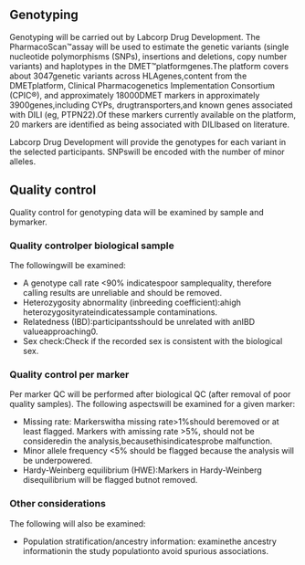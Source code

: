 ## Genotyping

Genotyping will be carried out by Labcorp Drug Development. The PharmacoScan™assay will be used to estimate the genetic variants (single nucleotide polymorphisms (SNPs), insertions and deletions, copy number variants) and haplotypes in the DMET™platformgenes.The platform covers about 3047genetic variants across HLAgenes,content from the DMETplatform, Clinical Pharmacogenetics Implementation Consortium (CPIC®), and approximately 18000DMET markers in approximately 3900genes,including CYPs, drugtransporters,and known genes associated with DILI (eg, PTPN22).Of these markers currently available on the platform, 20 markers are identified as being associated with DILIbased on literature.

Labcorp Drug Development will provide the genotypes for each variant in the selected participants. SNPswill be encoded with the number of minor alleles.

## Quality control

Quality control for genotyping data will be examined by sample and bymarker.

### Quality controlper biological sample

The followingwill be examined:
 - A genotype call rate <90% indicatespoor samplequality, therefore calling results are unreliable and should be removed.
 - Heterozygosity abnormality (inbreeding coefficient):ahigh heterozygosityrateindicatessample contaminations.
 - Relatedness (IBD):participantsshould be unrelated with anIBD valueapproaching0.
 - Sex check:Check if the recorded sex is consistent with the biological sex.

### Quality control per marker

Per marker QC will be performed after biological QC (after removal of poor quality samples).
The following aspectswill be examined for a given marker:

 - Missing rate: Markerswitha missing rate>1%should beremoved or at least flagged. Markers with amissing rate >5%, should not be consideredin the analysis,becausethisindicatesprobe malfunction.
 - Minor allele frequency <5% should be flagged because the analysis will be underpowered.
 - Hardy-Weinberg equilibrium (HWE):Markers in Hardy-Weinberg disequilibrium will be flagged butnot removed.

### Other considerations

The following will also be examined:

 - Population stratification/ancestry information: examinethe ancestry informationin the study populationto avoid spurious associations.

